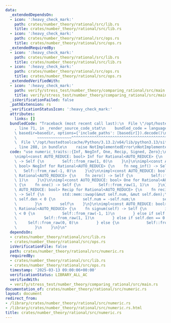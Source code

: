 ```yaml
---
data:
  _extendedDependsOn:
  - icon: ':heavy_check_mark:'
    path: crates/number_theory/rational/src/lib.rs
    title: crates/number_theory/rational/src/lib.rs
  - icon: ':heavy_check_mark:'
    path: crates/number_theory/rational/src/ops.rs
    title: crates/number_theory/rational/src/ops.rs
  _extendedRequiredBy:
  - icon: ':heavy_check_mark:'
    path: crates/number_theory/rational/src/lib.rs
    title: crates/number_theory/rational/src/lib.rs
  - icon: ':heavy_check_mark:'
    path: crates/number_theory/rational/src/ops.rs
    title: crates/number_theory/rational/src/ops.rs
  _extendedVerifiedWith:
  - icon: ':heavy_check_mark:'
    path: verify/stress_test/number_theory/comparing_rational/src/main.rs
    title: verify/stress_test/number_theory/comparing_rational/src/main.rs
  _isVerificationFailed: false
  _pathExtension: rs
  _verificationStatusIcon: ':heavy_check_mark:'
  attributes:
    links: []
  bundledCode: "Traceback (most recent call last):\n  File \"/opt/hostedtoolcache/Python/3.13.2/x64/lib/python3.13/site-packages/onlinejudge_verify/documentation/build.py\"\
    , line 71, in _render_source_code_stat\n    bundled_code = language.bundle(stat.path,\
    \ basedir=basedir, options={'include_paths': [basedir]}).decode()\n          \
    \         ~~~~~~~~~~~~~~~^^^^^^^^^^^^^^^^^^^^^^^^^^^^^^^^^^^^^^^^^^^^^^^^^^^^^^^^^^^^^^^^^^\n\
    \  File \"/opt/hostedtoolcache/Python/3.13.2/x64/lib/python3.13/site-packages/onlinejudge_verify/languages/rust.py\"\
    , line 288, in bundle\n    raise NotImplementedError\nNotImplementedError\n"
  code: "use numeric_traits::{Inf, NegInf, One, Recip, Signed, Zero};\n\nuse crate::Rational;\n\
    \nimpl<const AUTO_REDUCE: bool> Inf for Rational<AUTO_REDUCE> {\n    fn inf()\
    \ -> Self {\n        Self::from_raw(1, 0)\n    }\n}\n\nimpl<const AUTO_REDUCE:\
    \ bool> NegInf for Rational<AUTO_REDUCE> {\n    fn neg_inf() -> Self {\n     \
    \   Self::from_raw(-1, 0)\n    }\n}\n\nimpl<const AUTO_REDUCE: bool> Zero for\
    \ Rational<AUTO_REDUCE> {\n    fn zero() -> Self {\n        Self::from_raw(0,\
    \ 1)\n    }\n}\n\nimpl<const AUTO_REDUCE: bool> One for Rational<AUTO_REDUCE>\
    \ {\n    fn one() -> Self {\n        Self::from_raw(1, 1)\n    }\n}\n\nimpl<const\
    \ AUTO_REDUCE: bool> Recip for Rational<AUTO_REDUCE> {\n    fn recip(mut self)\
    \ -> Self {\n        std::mem::swap(&mut self.num, &mut self.den);\n        if\
    \ self.den < 0 {\n            self.num = -self.num;\n            self.den = -self.den;\n\
    \        }\n        self\n    }\n}\n\nimpl<const AUTO_REDUCE: bool> Signed for\
    \ Rational<AUTO_REDUCE> {\n    fn signum(self) -> Self {\n        if self.num\
    \ < 0 {\n            Self::from_raw(-1, 1)\n        } else if self.num > 0 {\n\
    \            Self::from_raw(1, 1)\n        } else if self.den == 0 {\n       \
    \     Self::from_raw(0, 0)\n        } else {\n            Self::from_raw(0, 1)\n\
    \        }\n    }\n}\n"
  dependsOn:
  - crates/number_theory/rational/src/lib.rs
  - crates/number_theory/rational/src/ops.rs
  isVerificationFile: false
  path: crates/number_theory/rational/src/numeric.rs
  requiredBy:
  - crates/number_theory/rational/src/lib.rs
  - crates/number_theory/rational/src/ops.rs
  timestamp: '2025-03-13 09:00:06+00:00'
  verificationStatus: LIBRARY_ALL_AC
  verifiedWith:
  - verify/stress_test/number_theory/comparing_rational/src/main.rs
documentation_of: crates/number_theory/rational/src/numeric.rs
layout: document
redirect_from:
- /library/crates/number_theory/rational/src/numeric.rs
- /library/crates/number_theory/rational/src/numeric.rs.html
title: crates/number_theory/rational/src/numeric.rs
---
```

